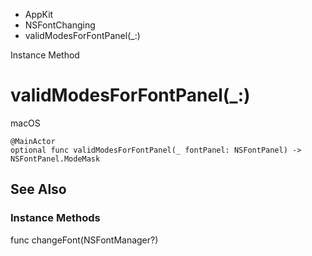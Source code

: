 

- AppKit
- NSFontChanging
-  validModesForFontPanel(\_:) 

Instance Method

# validModesForFontPanel(\_:)

macOS

``` source
@MainActor
optional func validModesForFontPanel(_ fontPanel: NSFontPanel) -> NSFontPanel.ModeMask
```

## See Also

### Instance Methods

func changeFont(NSFontManager?)

